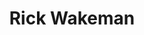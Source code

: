 ---
title: "Rick Wakeman"
summary: "Richard Christopher Wakeman is an English keyboardist and composer best known as a former member of the progressive rock band Yes across five tenures between 1971 and 2004, and for his solo albums released in the 1970s. AllMusic describes Wakeman as a \"classically trained keyboardist extraordinaire who plied his trade with Yes and developed his own brand of live spectacular in a solo act.\"Born and raised in West London, Wakeman quit his studies at the Royal College of Music in 1969 to become a full-time session musician. His early sessions included \"Space Oddity\", among other tracks, for David Bowie, and songs by Elton John, Marc Bolan, Cat Stevens, and Lou Reed. In 1970 Wakeman joined the folk rock group The Strawbs, during which his virtuosity gained national press coverage. He left in 1971 to join Yes, with whom he played on some of their most influential albums across two stints until 1980. During this time Wakeman began a solo career in 1973 and became an iconic and prominent figure in progressive rock. His highest-selling and most acclaimed albums are his first three: The Six Wives of Henry VIII , the UK number-one Journey to the Centre of the Earth , and The Myths and Legends of King Arthur and the Knights of the Round Table , all concept albums. In 1974 he formed his band, The English Rock Ensemble, with which he toured worldwide and continues to perform, and went on to score his first major film, Lisztomania .
Wakeman had uneven success in the next two decades following a change in musical fashion and financial issues from two divorces. His most popular album was the conceptual rocker 1984 , which was followed by the minor pop hit single \"Glory Boys\" from Silent Nights . He expanded into other areas such as hosting the television show Gastank, composing for television and film, forming record labels, and producing his first New-age, ambient, and Christian music with Country Airs and The Gospels , respectively. In 1989 he reunited with former Yes bandmates for Anderson Bruford Wakeman Howe, which led to his third period in the group until 1992. Wakeman's most significant album of the 1990s was Return to the Centre of the Earth , his first UK Top 40 album in 18 years, and his piano album Piano Portraits produced his first UK Top 10 album since 1975. Starting in 2009, Wakeman revisited his three hit albums of the 1970s by performing them live with new and expanded arrangements. From 2016 to 2020, Wakeman was a member of Yes Featuring Jon Anderson, Trevor Rabin, Rick Wakeman. He continues to record albums and perform concerts worldwide in various capacities; his most recent album is A Gallery of the Imagination .
Wakeman's discography includes over 90 solo albums spanning a range of musical styles. He has also gained notoriety for his appearances on the television programs Live at Jongleurs, Countdown, Grumpy Old Men, and Watchdog, and for his radio show on Planet Rock that aired from 2005 to 2010. Wakeman has written an autobiography and two memoirs. In 2017, he was inducted into the Rock and Roll Hall of Fame as a member of Yes. He was awarded a CBE for his services to music and broadcasting in 2021."
image: "rick-wakeman.jpg"
apple_music_artist_url: "https://music.apple.com/gb/artist/rick-wakeman/353061"
wikipedia_url: "https://en.wikipedia.org/wiki/Rick_Wakeman"
---